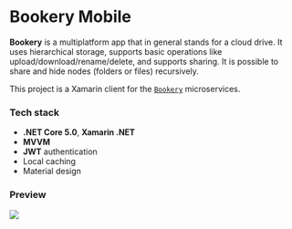 # Bookery Mobile

**Bookery** is a multiplatform app that in general stands for a cloud drive. It uses hierarchical storage, supports basic operations like upload/download/rename/delete, and supports sharing. It is possible to share and hide nodes (folders or files) recursively.

This project is a Xamarin client for the [`Bookery`](https://github.com/VengerAndrey/Bookery) microservices.

### Tech stack

- **.NET Core 5.0**, **Xamarin .NET**
- **MVVM**
- **JWT** authentication
- Local caching
- Material design

### Preview

<p align=“center”>
<img src="https://github.com/VengerAndrey/BookeryMobile/blob/master/Images/preview.gif">
</p>

